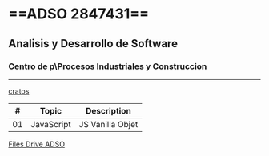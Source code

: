 # ==ADSO 2847431==
## Analisis y Desarrollo de Software
### Centro de p\Procesos Industriales y Construccion
____

[cratos](https://tinyurl.com/yjj4hdba)

| #   |Topic         | Description      |
|---  |----          | ------           | 
| 01  | JavaScript   | JS Vanilla Objet |

[Files Drive ADSO](https://tinyurl.com/4657t2vw)
